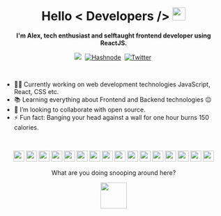 
  <h1 align="center"> Hello < Developers /> <img src="https://docs.google.com/uc?export=download&id=166Ecq6uBl61U14OUlkHOHIBv2ArKoumJ" alt="" width="30"></h1>

<p align="center"> <b>I'm Alex, tech enthusiast and selftaught frontend developer using ReactJS.</b> </p>


<p align="center">
<a href="https://www.linkedin.com/in/!!!/"><img src="https://img.shields.io/badge/LinkedIn-0077B5?style=for-the-badge&logo=linkedin&logoColor=white alt="Linkedin" /></a>&nbsp;
<a href="https://avocadev.hashnode.dev/"><img src="https://img.shields.io/badge/Hashnode-2962FF?style=for-the-badge&logo=hashnode&logoColor=white" alt="Hashnode" /></a>&nbsp;
<a href="https://twitter.com/dev_avocado"><img src="https://img.shields.io/badge/Twitter-1DA1F2?style=for-the-badge&logo=twitter&logoColor=white" alt="Twitter" /></a>&nbsp;
</p>
<br />

 
  <ul>
<li>  👨‍💻 Currently working on web development technologies JavaScript, React, CSS etc.</li>
<li>  📚 Learning everything about Frontend and Backend technologies 😉</li>
<li>  🙋 I’m looking to collaborate with open source.</li>
<li>  ⚡ Fun fact: Banging your head against a wall for one hour burns 150 calories.</li>
  </ul>
 <br />
   
  
<!-- 
<h2 align="center">My favorite projects 💻</h2>
<br />

<p align="center">
  <img width="400" src="https://github.com/YuriDevAT/sos-animals/blob/main/public/thumbnail-sos.png" />
  <img width="400" src="https://github.com/the-collab-lab/tcl-19-smart-shopping-list/blob/main/public/Thumbnail.png" />
 <a href="https://github.com/YuriDevAT/sos-animals">
  <img align="" src="https://github-readme-stats.vercel.app/api/pin/?username=YuriDevAT&repo=sos-animals&theme=tokyonight" />
</a>
  <a href="https://github.com/YuriDevAT/tcl-19-smart-shopping-list">
  <img align="" src="https://github-readme-stats.vercel.app/api/pin/?username=YuriDevAT&repo=tcl-19-smart-shopping-list&theme=tokyonight" />
</a>
  <img width="400" src="https://github.com/YuriDevAT/nikki-my-diary/blob/main/public/thumbnail-nikki.png" />
  <img width="400" src="https://github.com/YuriDevAT/instagram-clone/blob/main/thumbnail-instagram.png" />
  <a href="https://github.com/YuriDevAT/nikki-my-diary">
  <img align="" src="https://github-readme-stats.vercel.app/api/pin/?username=YuriDevAT&repo=nikki-my-diary&theme=tokyonight" />
</a>
<a href="https://github.com/YuriDevAT/instagram-clone">
  <img align="" src="https://github-readme-stats.vercel.app/api/pin/?username=YuriDevAT&repo=instagram-clone&theme=tokyonight" />
</a>
</p>

<br />
 -->
  
<p align="center">
<!-- javascript -->
<img  height='25px' src='https://img.shields.io/badge/JavaScript-323330?style=for-the-badge&amp;logo=javascript&amp;logoColor=F7DF1E' />
<!-- typescript -->
<img  height='25px' src='https://img.shields.io/badge/TypeScript-007ACC?style=for-the-badge&logo=typescript&logoColor=white' />
<!-- react -->
<img  height='25px' src='https://img.shields.io/badge/React-20232A?style=for-the-badge&amp;logo=react&amp;logoColor=61DAFB' />
<!-- redux -->
<img  height='25px' src='https://img.shields.io/badge/Redux-593D88?style=for-the-badge&logo=redux&logoColor=white' />
<!-- react-native -->
<img height='25px' src='https://img.shields.io/badge/React_Native-20232A?style=for-the-badge&logo=react&logoColor=61DAFB' />
<!-- html5 -->
<img  height='25px' src='https://img.shields.io/badge/HTML5-E34F26?style=for-the-badge&amp;logo=html5&amp;logoColor=white' />
<!-- css3 -->
<img  height='25px' src='https://img.shields.io/badge/CSS3-1572B6?style=for-the-badge&amp;logo=css3&amp;logoColor=white' />
 <!-- ssas -->
<img  height='25px' src='https://img.shields.io/badge/Sass-CC6699?style=for-the-badge&logo=sass&logoColor=white' />
 <!-- material-uii -->
<img  height='25px' src='https://img.shields.io/badge/Material--UI-0081CB?style=for-the-badge&logo=material-ui&logoColor=grey' />
<!-- bootstrap -->
<img  height='25px' src='https://img.shields.io/badge/Bootstrap-563D7C?style=for-the-badge&amp;logo=bootstrap&amp;logoColor=white' />
<!-- nodejs -->
<img  height='25px' src='https://img.shields.io/badge/Node.js-339933?style=for-the-badge&amp;logo=nodedotjs&amp;logoColor=white' />
<!-- expressjs -->
<img height='25px' src='https://img.shields.io/badge/Express.js-000000?style=for-the-badge&amp;logo=express&amp;logoColor=white' />
<!-- postgresql -->
<img  height='25px' src='https://img.shields.io/badge/PostgreSQL-316192?style=for-the-badge&amp;logo=postgresql&amp;logoColor=white' />
<!-- mongodb -->
<img height='25px' src='https://img.shields.io/badge/MongoDB-4EA94B?style=for-the-badge&amp;logo=mongodb&amp;logoColor=white' />
<!-- github -->
<img  height='25px' src='https://img.shields.io/badge/GitHub-100000?style=for-the-badge&amp;logo=github&amp;logoColor=white' />
<!-- figma -->
<img height='25px' src='https://img.shields.io/badge/Figma-F24E1E?style=for-the-badge&amp;logo=figma&amp;logoColor=white' />


</p>

  
<p align="center">
  What are you doing snooping around here?
</p>
<p align="center">
  <img src="https://media.giphy.com/media/26AHs3p7U7H5MU2gU/giphy.gif" width="60" height="60">
</p>

